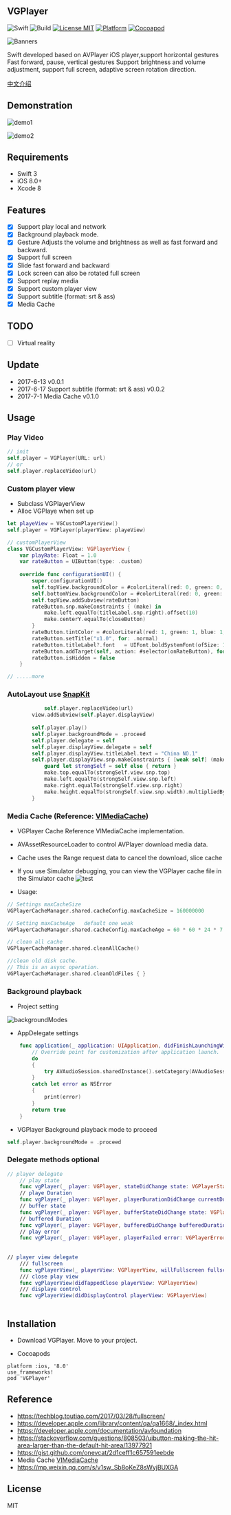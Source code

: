 ## VGPlayer

![Swift](https://img.shields.io/badge/Swift-3.0-orange.svg)
![Build](https://img.shields.io/badge/build-passing-green.svg)
[![License MIT](https://img.shields.io/badge/license-MIT-green.svg?style=flat)](https://github.com/VeinGuo/VGPlayer/blob/master/LICENSE)
[![Platform](https://img.shields.io/cocoapods/p/Pastel.svg?style=flat)](https://github.com/VeinGuo/VGPlayer)
[![Cocoapod](https://img.shields.io/badge/pod-v0.0.2-blue.svg)](http://cocoadocs.org/docsets/VGPlayer/0.0.1/)

![Banners](https://github.com/VeinGuo/VGPlayer/blob/master/Image/Banners.png)

Swift developed based on AVPlayer iOS player,support horizontal gestures Fast forward, pause, vertical gestures Support brightness and volume adjustment, support full screen, adaptive screen rotation direction.

[中文介绍](http://www.jianshu.com/p/1680978e1a7e)

## Demonstration
![demo1](https://github.com/VeinGuo/VGPlayer/blob/master/Image/demo1.gif)

![demo2](https://github.com/VeinGuo/VGPlayer/blob/master/Image/demo2.gif)
## Requirements
-	Swift 3
-	iOS 8.0+
-	Xcode 8

## Features
- [x] Support play local and network 
- [x] Background playback mode.
- [x] Gesture Adjusts the volume and brightness as well as fast forward and backward.
- [x] Support full screen
- [x] Slide fast forward and backward
- [x] Lock screen can also be rotated full screen
- [x] Support replay media
- [x] Support custom player view
- [x] Support subtitle (format: srt & ass)
- [x] Media Cache

## TODO
- [ ] Virtual reality

## Update
- 2017-6-13 v0.0.1
- 2017-6-17 Support subtitle (format: srt & ass) v0.0.2
- 2017-7-1 Media Cache v0.1.0

## Usage
### Play Video
```swift
// init 
self.player = VGPlayer(URL: url)
// or
self.player.replaceVideo(url)
```

### Custom player view
- Subclass VGPlayerView
- Alloc VGPlaye when set up

```swift
let playeView = VGCustomPlayerView()
self.player = VGPlayer(playerView: playeView)

// customPlayerView
class VGCustomPlayerView: VGPlayerView {
    var playRate: Float = 1.0
    var rateButton = UIButton(type: .custom)
    
    override func configurationUI() {
        super.configurationUI()
        self.topView.backgroundColor = #colorLiteral(red: 0, green: 0, blue: 0, alpha: 0.09701412671)
        self.bottomView.backgroundColor = #colorLiteral(red: 0, green: 0, blue: 0, alpha: 0.09701412671)
        self.topView.addSubview(rateButton)
        rateButton.snp.makeConstraints { (make) in
            make.left.equalTo(titleLabel.snp.right).offset(10)
            make.centerY.equalTo(closeButton)
        }
        rateButton.tintColor = #colorLiteral(red: 1, green: 1, blue: 1, alpha: 1)
        rateButton.setTitle("x1.0", for: .normal)
        rateButton.titleLabel?.font   = UIFont.boldSystemFont(ofSize: 12.0)
        rateButton.addTarget(self, action: #selector(onRateButton), for: .touchUpInside)
        rateButton.isHidden = false
    }

// .....more

```

### AutoLayout use [SnapKit](https://github.com/SnapKit/SnapKit)

```swift
			self.player.replaceVideo(url)
        view.addSubview(self.player.displayView)
        
        self.player.play()
        self.player.backgroundMode = .proceed
        self.player.delegate = self
        self.player.displayView.delegate = self
        self.player.displayView.titleLabel.text = "China NO.1"
        self.player.displayView.snp.makeConstraints { [weak self] (make) in
            guard let strongSelf = self else { return }
            make.top.equalTo(strongSelf.view.snp.top)
            make.left.equalTo(strongSelf.view.snp.left)
            make.right.equalTo(strongSelf.view.snp.right)
            make.height.equalTo(strongSelf.view.snp.width).multipliedBy(3.0/4.0) // you can 9.0/16.0
        }
```
### Media Cache  (Reference: [VIMediaCache](https://github.com/vitoziv/VIMediaCache))
- VGPlayer Cache Reference VIMediaCache implementation.
- AVAssetResourceLoader to control AVPlayer download media data.
- Cache uses the Range request data to cancel the download, slice cache
- If you use Simulator debugging, you can view the VGPlayer cache file in the Simulator cache
![test](http://ojaltanzc.bkt.clouddn.com/MediaCache_test.png)

- Usage:

```Swift
// Settings maxCacheSize
VGPlayerCacheManager.shared.cacheConfig.maxCacheSize = 160000000

// Setting maxCacheAge   default one weak
VGPlayerCacheManager.shared.cacheConfig.maxCacheAge = 60 * 60 * 24 * 7

// clean all cache
VGPlayerCacheManager.shared.cleanAllCache()

//clean old disk cache. 
// This is an async operation.
VGPlayerCacheManager.shared.cleanOldFiles { }

```


### Background playback
- Project setting

![backgroundModes](https://github.com/VeinGuo/VGPlayer/blob/master/Image/backgroundModes.png)

- AppDelegate settings

```Swift
    func application(_ application: UIApplication, didFinishLaunchingWithOptions launchOptions: [UIApplicationLaunchOptionsKey: Any]?) -> Bool {
        // Override point for customization after application launch.
        do
        {
            try AVAudioSession.sharedInstance().setCategory(AVAudioSessionCategoryPlayback)
        }
        catch let error as NSError
        {
            print(error)
        }
        return true
    }
```

- VGPlayer Background playback mode to proceed

```swift
self.player.backgroundMode = .proceed
```

### Delegate methods optional
```swift
// player delegate
    // play state
    func vgPlayer(_ player: VGPlayer, stateDidChange state: VGPlayerState)
    // playe Duration
    func vgPlayer(_ player: VGPlayer, playerDurationDidChange currentDuration: TimeInterval, totalDuration: TimeInterval)
    // buffer state
    func vgPlayer(_ player: VGPlayer, bufferStateDidChange state: VGPlayerBufferstate)
    // buffered Duration
    func vgPlayer(_ player: VGPlayer, bufferedDidChange bufferedDuration: TimeInterval, totalDuration: TimeInterval)
    // play error
    func vgPlayer(_ player: VGPlayer, playerFailed error: VGPlayerError)
    
    
// player view delegate
    /// fullscreen
    func vgPlayerView(_ playerView: VGPlayerView, willFullscreen fullscreen: Bool)
    /// close play view
    func vgPlayerView(didTappedClose playerView: VGPlayerView)
    /// displaye control
    func vgPlayerView(didDisplayControl playerView: VGPlayerView)
    
```
## Installation
- Download VGPlayer. Move to your project.

- Cocoapods

```
platform :ios, '8.0'
use_frameworks!
pod 'VGPlayer'
```


## Reference
- https://techblog.toutiao.com/2017/03/28/fullscreen/
- https://developer.apple.com/library/content/qa/qa1668/_index.html
- https://developer.apple.com/documentation/avfoundation
- https://stackoverflow.com/questions/808503/uibutton-making-the-hit-area-larger-than-the-default-hit-area/13977921
- https://gist.github.com/onevcat/2d1ceff1c657591eebde
- Media Cache  [VIMediaCache](https://github.com/vitoziv/VIMediaCache)
- https://mp.weixin.qq.com/s/v1sw_Sb8oKeZ8sWyjBUXGA


## License
MIT

